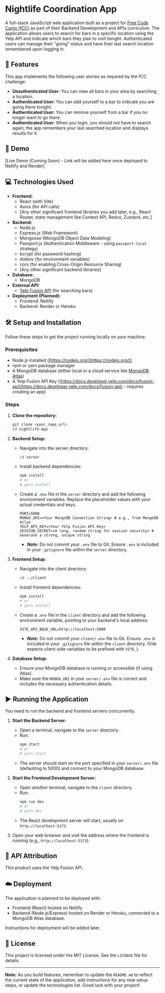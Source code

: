 # Nightlife Coordination App

A full-stack JavaScript web application built as a project for [Free Code Camp (fCC)](https://www.freecodecamp.org/) as part of their Backend Development and APIs curriculum. The application allows users to search for bars in a specific location using the Yelp API and indicate which bars they plan to visit tonight. Authenticated users can manage their "going" status and have their last search location remembered upon logging in.

## 🌟 Features

This app implements the following user stories as required by the fCC challenge:

* **Unauthenticated User:** You can view all bars in your area by searching a location.
* **Authenticated User:** You can add yourself to a bar to indicate you are going there tonight.
* **Authenticated User:** You can remove yourself from a bar if you no longer want to go there.
* **Authenticated User:** When you login, you should not have to search again; the app remembers your last searched location and displays results for it.

## 🚀 Demo

[Live Demo (Coming Soon) - Link will be added here once deployed to Netlify and Render]

## 💻 Technologies Used

* **Frontend:**
    * React (with Vite)
    * Axios (for API calls)
    * [Any other significant frontend libraries you add later, e.g., React Router, state management like Context API, Redux, Zustand, etc.]
* **Backend:**
    * Node.js
    * Express.js (Web Framework)
    * Mongoose (MongoDB Object Data Modeling)
    * Passport.js (Authentication Middleware - using `passport-local` strategy)
    * bcrypt (for password hashing)
    * dotenv (for environment variables)
    * cors (for enabling Cross-Origin Resource Sharing)
    * [Any other significant backend libraries]
* **Database:**
    * MongoDB
* **External API:**
    * [Yelp Fusion API](https://docs.developer.yelp.com/docs/fusion-api) (for searching bars)
* **Deployment (Planned):**
    * Frontend: Netlify
    * Backend: Render or Heroku

## 🛠️ Setup and Installation

Follow these steps to get the project running locally on your machine.

### Prerequisites

* Node.js installed ([https://nodejs.org/](https://nodejs.org/))
* npm or yarn package manager
* A MongoDB database (either local or a cloud service like [MongoDB Atlas](https://www.mongodb.com/cloud/atlas))
* A Yelp Fusion API Key ([https://docs.developer.yelp.com/docs/fusion-api](https://docs.developer.yelp.com/docs/fusion-api) - requires creating an app)

### Steps

1.  **Clone the repository:**
    ```bash
    git clone <your_repo_url>
    cd nightlife-app
    ```

2.  **Backend Setup:**
    * Navigate into the server directory:
        ```bash
        cd server
        ```
    * Install backend dependencies:
        ```bash
        npm install
        # or
        # yarn install
        ```
    * Create a `.env` file in the `server` directory and add the following environment variables. Replace the placeholder values with your actual credentials and keys.
        ```dotenv
        PORT=5000
        MONGO_URI=<Your MongoDB Connection String> # e.g., from MongoDB Atlas
        YELP_API_KEY=<Your Yelp Fusion API Key>
        SESSION_SECRET=<A long, random string for session security> # Generate a strong, unique string
        ```
        * ***Note:*** Do not commit your `.env` file to Git. Ensure `.env` is included in your `.gitignore` file within the `server` directory.

3.  **Frontend Setup:**
    * Navigate into the client directory:
        ```bash
        cd ../client
        ```
    * Install frontend dependencies:
        ```bash
        npm install
        # or
        # yarn install
        ```
    * Create a `.env` file in the `client` directory and add the following environment variable, pointing to your backend's local address:
        ```dotenv
        VITE_API_BASE_URL=http://localhost:5000
        ```
        * ***Note:*** Do not commit your `client/.env` file to Git. Ensure `.env` is included in your `.gitignore` file within the `client` directory. (Vite expects client-side variables to be prefixed with `VITE_`).

4.  **Database Setup:**
    * Ensure your MongoDB database is running or accessible (if using Atlas).
    * Make sure the `MONGO_URI` in your `server/.env` file is correct and includes the necessary authentication details.

## ▶️ Running the Application

You need to run the backend and frontend servers concurrently.

1.  **Start the Backend Server:**
    * Open a terminal, navigate to the `server` directory.
    * Run:
        ```bash
        npm start
        # or
        # yarn start
        ```
    * The server should start on the port specified in your `server/.env` file (defaulting to 5000) and connect to your MongoDB database.

2.  **Start the Frontend Development Server:**
    * Open *another* terminal, navigate to the `client` directory.
    * Run:
        ```bash
        npm run dev
        # or
        # yarn dev
        ```
    * The React development server will start, usually on `http://localhost:5173`.

3.  Open your web browser and visit the address where the frontend is running (e.g., `http://localhost:5173`).

## 🤝 API Attribution

This product uses the Yelp Fusion API.

## ☁️ Deployment

The application is planned to be deployed with:

* Frontend (React) hosted on Netlify.
* Backend (Node.js/Express) hosted on Render or Heroku, connected to a MongoDB Atlas database.

Instructions for deployment will be added later.

## 📄 License

This project is licensed under the MIT License. See the `LICENSE` file for details.

---

**Note:** As you build features, remember to update the `README.md` to reflect the current state of the application, add instructions for any new setup steps, or update the technologies list. Good luck with your project!